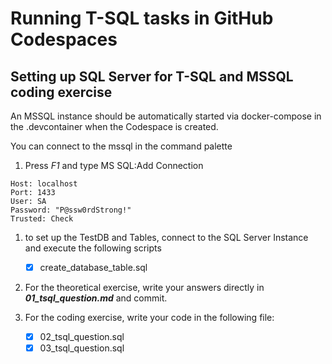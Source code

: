 # Running T-SQL tasks in GitHub Codespaces

## Setting up SQL Server for T-SQL and MSSQL coding exercise

An MSSQL instance should be automatically started via docker-compose in the .devcontainer when the Codespace is created.

You can connect to the mssql in the command palette 

1. Press _F1_ and type MS SQL:Add Connection

``` 
Host: localhost
Port: 1433
User: SA
Password: "P@ssw0rdStrong!"
Trusted: Check
```

1. to set up the TestDB and Tables, connect to the SQL Server Instance and execute the following scripts
    - [x] create_database_table.sql 

2. For the theoretical exercise, write your answers directly in **_01_tsql_question.md_** and commit.

3. For the coding exercise, write your code in the following file: 
    - [x] 02_tsql_question.sql 
    - [x] 03_tsql_question.sql 
